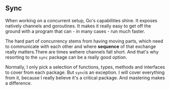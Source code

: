 ## Sync

When working on a concurrent setup, Go's capabilities shine. It exposes natively
channels and goroutines. It makes it really easy to get off the ground with a
program that can - in many cases - run much faster.

The hard part of concurrency stems from having moving parts, which need
to communicate with each other and where **sequence** of that exchange really
matters.There are times wehere channels fall short. And that's why resorting
to the `sync` package can be a really good option.

Normally, I only pick a selection of functions, types, methods and interfaces to
cover from each package. But `sync`is an exception. I will cover everything from
it, because I really believe it's a critical package. And mastering makes a
difference.
